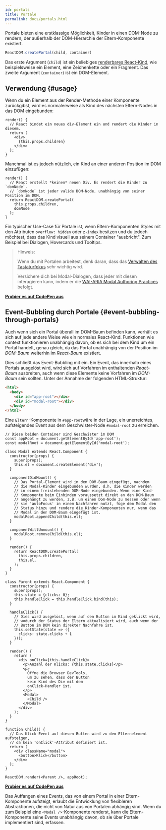 ```yaml
---
id: portals
title: Portale
permalink: docs/portals.html
---
```


Portale bieten eine erstklassige Möglichkeit, Kinder in einen DOM-Node zu rendern, der außerhalb der DOM-Hierarchie der Eltern-Komponente existiert.

```js
ReactDOM.createPortal(child, container)
```

Das erste Argument (`child`) ist ein beliebiges [renderbares React-Kind](/docs/react-component.html#render), wie beispielsweise ein Element, eine Zeichenkette oder ein Fragment. Das zweite Argument (`container`) ist ein DOM-Element.

## Verwendung {#usage}

Wenn du ein Element aus der Render-Methode einer Komponente zurückgibst, wird es normalerweise als Kind des nächsten Eltern-Nodes in das DOM eingebunden:

```js{4,6}
render() {
  // React bindet ein neues div-Element ein und rendert die Kinder in diesem.
  return (
    <div>
      {this.props.children}
    </div>
  );
}
```

Manchmal ist es jedoch nützlich, ein Kind an einer anderen Position im DOM einzufügen:

```js{6}
render() {
  // React erstellt *keinen* neuen Div. Es rendert die Kinder zu `domNode`.
  // `domNode` ist jeder valide DOM-Node, unabhängig von seiner Position im DOM.
  return ReactDOM.createPortal(
    this.props.children,
    domNode
  );
}
```

Ein typischer Use-Case für Portale ist, wenn Eltern-Komponenten Styles mit den Attributen `overflow: hidden` oder `z-index` besitzen und du jedoch möchtest, dass das Kind visuell aus seinem Container "ausbricht". Zum Beispiel bei Dialogen, Hovercards und Tooltips.

> Hinweis:
>
> Wenn du mit Portalen arbeitest, denk daran, dass das [Verwalten des Tastaturfokus](/docs/accessibility.html#programmatically-managing-focus) sehr wichtig wird.
>
> Versichere dich bei Modal-Dialogen, dass jeder mit diesen interagieren kann, indem er die [WAI-ARIA Modal Authoring Practices](https://www.w3.org/TR/wai-aria-practices-1.1/#dialog_modal) befolgt. 

[**Probier es auf CodePen aus**](https://codepen.io/gaearon/pen/yzMaBd)

## Event-Bubbling durch Portale {#event-bubbling-through-portals}

Auch wenn sich ein Portal überall im DOM-Baum befinden kann, verhält es sich auf jede andere Weise wie ein normales React-Kind. Funktionen wie context funktionieren unabhängig davon, ob es sich bei dem Kind um ein Portal handelt, genau gleich, da das Portal unabhängig von der Position im *DOM-Baum* weiterhin im *React-Baum* existiert.

Dies schließt das Event-Bubbling mit ein. Ein Event, das innerhalb eines Portals ausgelöst wird, wird sich auf Vorfahren im enthaltenden *React-Baum* ausbreiten, auch wenn diese Elemente keine Vorfahren im *DOM-Baum* sein sollten. Unter der Annahme der folgenden HTML-Struktur:

```html
<html>
  <body>
    <div id="app-root"></div>
    <div id="modal-root"></div>
  </body>
</html>
```

Eine `Eltern`-Komponente in `#app-root`wäre in der Lage, ein unerreichtes, aufsteigendes Event aus dem Geschwister-Node `#modal-root` zu erreichen.

```js{28-31,42-49,53,61-63,70-71,74}
// Diese beiden Container sind Geschwister im DOM
const appRoot = document.getElementById('app-root');
const modalRoot = document.getElementById('modal-root');

class Modal extends React.Component {
  constructor(props) {
    super(props);
    this.el = document.createElement('div');
  }

  componentDidMount() {
    // Das Portal-Element wird in den DOM-Baum eingefügt, nachdem
    // die Modal-Kinder eingebunden wurden, d.h. die Kinder werden
    // in einem freistehenden DOM-Node eingebunden. Wenn eine Kind-
    // Komponente beim Einbinden voraussetzt direkt an den DOM-Baum
    // angehängt zu werden, z.B. um einen Dom-Node zu messen oder wenn
    // sie 'autoFocus' in einem Nachfahren nutzt, füge dem Modal den  
    // Status hinzu und rendere die Kinder-Komponenten nur, wenn das 
    // Modal in den DOM-Baum eingefügt ist. 
    modalRoot.appendChild(this.el);
  }

  componentWillUnmount() {
    modalRoot.removeChild(this.el);
  }

  render() {
    return ReactDOM.createPortal(
      this.props.children,
      this.el,
    );
  }
}

class Parent extends React.Component {
  constructor(props) {
    super(props);
    this.state = {clicks: 0};
    this.handleClick = this.handleClick.bind(this);
  }

  handleClick() {
    // Dies wird ausgelöst, wenn auf den Button im Kind geklickt wird,
    // wodurch der Status der Eltern aktualisiert wird, auch wenn der
    // Button im DOM kein direkter Nachfahre ist.
    this.setState(state => ({
      clicks: state.clicks + 1
    }));
  }

  render() {
    return (
      <div onClick={this.handleClick}>
        <p>Anzahl der Klicks: {this.state.clicks}</p>
        <p>
          Öffne die Browser DevTools, 
          um zu sehen, dass der Button 
          kein Kind des Div mit dem 
          onClick-Handler ist.
        </p>
        <Modal>
          <Child />
        </Modal>
      </div>
    );
  }
}

function Child() {
  // Das Klick-Event auf diesen Butten wird zu dem Elternelement aufsteigen, 
  // da kein 'onClick'-Attribut definiert ist.
  return (
    <div className="modal">
      <button>Klick</button>
    </div>
  );
}

ReactDOM.render(<Parent />, appRoot);
```

[**Probier es auf CodePen aus**](https://codepen.io/gaearon/pen/jGBWpE)

Das Auffangen eines Events, das von einem Portal in einer Eltern-Komponente aufsteigt, erlaubt die Entwicklung von flexibleren Abstraktionen, die nicht von Natur aus von Portalen abhängig sind. Wenn du zum Beispiel eine `<Modal />`-Komponente renderst, kann die Eltern-Komponente seine Events unabhängig davon, ob sie über Portale implementiert sind, erfassen.
